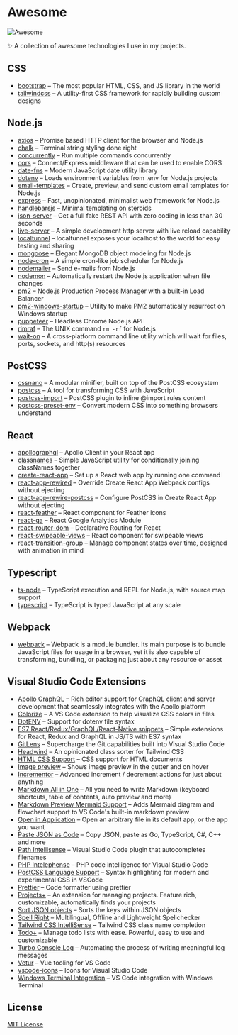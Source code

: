 # Awesome

![Awesome](https://cdn.rawgit.com/sindresorhus/awesome/d7305f38d29fed78fa85652e3a63e154dd8e8829/media/badge.svg)

✨ A collection of awesome technologies I use in my projects.

## CSS

- [bootstrap](https://getbootstrap.com) – The most popular HTML, CSS, and JS library in the world
- [tailwindcss](https://tailwindcss.com) – A utility-first CSS framework for rapidly building custom designs

## Node.js

- [axios](https://github.com/axios/axios) – Promise based HTTP client for the browser and Node.js
- [chalk](https://github.com/chalk/chalk) – Terminal string styling done right
- [concurrently](https://github.com/kimmobrunfeldt/concurrently) – Run multiple commands concurrently
- [cors](https://github.com/expressjs/cors) – Connect/Express middleware that can be used to enable CORS
- [date-fns](https://date-fns.org) – Modern JavaScript date utility library
- [dotenv](https://github.com/motdotla/dotenv) – Loads environment variables from .env for Node.js projects
- [email-templates](https://email-templates.js.org) – Create, preview, and send custom email templates for Node.js
- [express](https://expressjs.com) – Fast, unopinionated, minimalist web framework for Node.js
- [handlebarsjs](https://handlebarsjs.com) – Minimal templating on steroids
- [json-server](https://github.com/typicode/json-server) – Get a full fake REST API with zero coding in less than 30 seconds
- [live-server](https://github.com/tapio/live-server) – A simple development http server with live reload capability
- [localtunnel](https://github.com/localtunnel/localtunnel) – localtunnel exposes your localhost to the world for easy testing and sharing
- [mongoose](https://mongoosejs.com) – Elegant MongoDB object modeling for Node.js
- [node-cron](https://github.com/node-cron/node-cron) – A simple cron-like job scheduler for Node.js
- [nodemailer](https://nodemailer.com) – Send e-mails from Node.js
- [nodemon](https://github.com/remy/nodemon) – Automatically restart the Node.js application when file changes
- [pm2](https://github.com/Unitech/pm2) – Node.js Production Process Manager with a built-in Load Balancer
- [pm2-windows-startup](https://github.com/marklagendijk/node-pm2-windows-startup) – Utility to make PM2 automatically resurrect on Windows startup
- [puppeteer](https://pptr.dev) – Headless Chrome Node.js API
- [rimraf](https://github.com/isaacs/rimraf) – The UNIX command `rm -rf` for Node.js
- [wait-on](https://github.com/jeffbski/wait-on) – A cross-platform command line utility which will wait for files, ports, sockets, and http(s) resources

## PostCSS

- [cssnano](https://cssnano.co) – A modular minifier, built on top of the PostCSS ecosystem
- [postcss](https://postcss.org) – A tool for transforming CSS with JavaScript
- [postcss-import](https://github.com/postcss/postcss-import) – PostCSS plugin to inline @import rules content
- [postcss-preset-env](https://preset-env.cssdb.org/) – Convert modern CSS into something browsers understand

## React

- [apollographql](https://www.apollographql.com/docs/react) – Apollo Client in your React app
- [classnames](https://github.com/JedWatson/classnames) – Simple JavaScript utility for conditionally joining classNames together
- [create-react-app](https://create-react-app.dev) – Set up a React web app by running one command
- [react-app-rewired](https://github.com/timarney/react-app-rewired) – Override Create React App Webpack configs without ejecting
- [react-app-rewire-postcss](https://github.com/csstools/react-app-rewire-postcss) – Configure PostCSS in Create React App without ejecting
- [react-feather](https://github.com/feathericons/react-feather) – React component for Feather icons
- [react-ga](https://github.com/react-ga/react-ga) – React Google Analytics Module
- [react-router-dom](https://reacttraining.com/react-router/web) – Declarative Routing for React
- [react-swipeable-views](https://react-swipeable-views.com) – React component for swipeable views
- [react-transition-group](https://reactcommunity.org/react-transition-group) – Manage component states over time, designed with animation in mind

## Typescript

- [ts-node](https://github.com/TypeStrong/ts-node) – TypeScript execution and REPL for Node.js, with source map support
- [typescript](https://www.typescriptlang.org) – TypeScript is typed JavaScript at any scale

## Webpack

- [webpack](https://webpack.js.org) – Webpack is a module bundler. Its main purpose is to bundle JavaScript files for usage in a browser, yet it is also capable of transforming, bundling, or packaging just about any resource or asset

## Visual Studio Code Extensions

- [Apollo GraphQL](https://marketplace.visualstudio.com/items?itemName=apollographql.vscode-apollo) – Rich editor support for GraphQL client and server development that seamlessly integrates with the Apollo platform
- [Colorize](https://marketplace.visualstudio.com/items?itemName=kamikillerto.vscode-colorize) – A VS Code extension to help visualize CSS colors in files
- [DotENV](https://marketplace.visualstudio.com/items?itemName=mikestead.dotenv) – Support for dotenv file syntax
- [ES7 React/Redux/GraphQL/React-Native snippets](https://marketplace.visualstudio.com/items?itemName=dsznajder.es7-react-js-snippets) – Simple extensions for React, Redux and GraphQL in JS/TS with ES7 syntax
- [GitLens](https://marketplace.visualstudio.com/items?itemName=eamodio.gitlens) – Supercharge the Git capabilities built into Visual Studio Code
- [Headwind](https://marketplace.visualstudio.com/items?itemName=heybourn.headwind) – An opinionated class sorter for Tailwind CSS
- [HTML CSS Support](https://marketplace.visualstudio.com/items?itemName=ecmel.vscode-html-css) – CSS support for HTML documents
- [Image preview](https://marketplace.visualstudio.com/items?itemName=kisstkondoros.vscode-gutter-preview) – Shows image preview in the gutter and on hover
- [Incrementor](https://marketplace.visualstudio.com/items?itemName=nmsmith89.incrementor) – Advanced increment / decrement actions for just about anything
- [Markdown All in One](https://marketplace.visualstudio.com/items?itemName=yzhang.markdown-all-in-one) – All you need to write Markdown (keyboard shortcuts, table of contents, auto preview and more)
- [Markdown Preview Mermaid Support](https://marketplace.visualstudio.com/items?itemName=bierner.markdown-mermaid) – Adds Mermaid diagram and flowchart support to VS Code's built-in markdown preview
- [Open in Application](https://marketplace.visualstudio.com/items?itemName=fabiospampinato.vscode-open-in-application) – Open an arbitrary file in its default app, or the app you want
- [Paste JSON as Code](https://marketplace.visualstudio.com/items?itemName=quicktype.quicktype) – Copy JSON, paste as Go, TypeScript, C#, C++ and more
- [Path Intellisense](https://marketplace.visualstudio.com/items?itemName=christian-kohler.path-intellisense) – Visual Studio Code plugin that autocompletes filenames
- [PHP Intelephense](https://marketplace.visualstudio.com/items?itemName=bmewburn.vscode-intelephense-client) – PHP code intelligence for Visual Studio Code
- [PostCSS Language Support](https://marketplace.visualstudio.com/items?itemName=csstools.postcss) – Syntax highlighting for modern and experimental CSS in VSCode
- [Prettier](https://marketplace.visualstudio.com/items?itemName=esbenp.prettier-vscode) – Code formatter using prettier
- [Projects+](https://marketplace.visualstudio.com/items?itemName=fabiospampinato.vscode-projects-plus) – An extension for managing projects. Feature rich, customizable, automatically finds your projects
- [Sort JSON objects](https://marketplace.visualstudio.com/items?itemName=richie5um2.vscode-sort-json) – Sorts the keys within JSON objects
- [Spell Right](https://marketplace.visualstudio.com/items?itemName=ban.spellright) – Multilingual, Offline and Lightweight Spellchecker
- [Tailwind CSS IntelliSense](https://marketplace.visualstudio.com/items?itemName=bradlc.vscode-tailwindcss) – Tailwind CSS class name completion
- [Todo+](https://marketplace.visualstudio.com/items?itemName=fabiospampinato.vscode-todo-plus) – Manage todo lists with ease. Powerful, easy to use and customizable
- [Turbo Console Log](https://marketplace.visualstudio.com/items?itemName=ChakrounAnas.turbo-console-log) – Automating the process of writing meaningful log messages
- [Vetur](https://marketplace.visualstudio.com/items?itemName=octref.vetur) – Vue tooling for VS Code
- [vscode-icons](https://marketplace.visualstudio.com/items?itemName=vscode-icons-team.vscode-icons) – Icons for Visual Studio Code
- [Windows Terminal Integration](https://marketplace.visualstudio.com/items?itemName=Tyriar.windows-terminal) – VS Code integration with Windows Terminal

## License

[MIT License](LICENSE.md)
